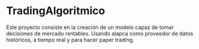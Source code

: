 # TradingAlgoritmico
Este proyecto consiste en la creación de un modelo capaz de tomar decisiones de mercado rentables. Usando alapca como proveedor de datos históricos, a tiempo real y para hacer paper trading.
